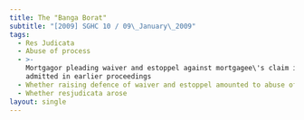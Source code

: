 ```yaml
---
title: The "Banga Borat"
subtitle: "[2009] SGHC 10 / 09\_January\_2009"
tags:
  - Res Judicata
  - Abuse of process
  - >-
    Mortgagor pleading waiver and estoppel against mortgagee\'s claim it
    admitted in earlier proceedings
  - Whether raising defence of waiver and estoppel amounted to abuse of process
  - Whether resjudicata arose
layout: single
---
```


